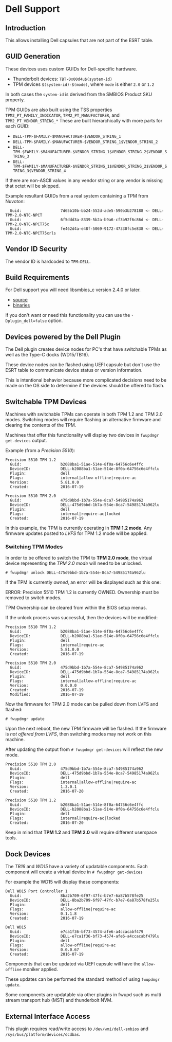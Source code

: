 # Dell Support

## Introduction

This allows installing Dell capsules that are not part of the ESRT table.

## GUID Generation

These devices uses custom GUIDs for Dell-specific hardware.

* Thunderbolt devices: `TBT-0x00d4u$(system-id)`
* TPM devices `$(system-id)-$(mode)`, where `mode` is either `2.0` or `1.2`

In both cases the `system-id` is derived from the SMBIOS Product SKU property.

TPM GUIDs are also built using the TSS properties
`TPM2_PT_FAMILY_INDICATOR`, `TPM2_PT_MANUFACTURER`, and `TPM2_PT_VENDOR_STRING_*`
These are built hierarchically with more parts for each GUID:

* `DELL-TPM-$FAMILY-$MANUFACTURER-$VENDOR_STRING_1`
* `DELL-TPM-$FAMILY-$MANUFACTURER-$VENDOR_STRING_1$VENDOR_STRING_2`
* `DELL-TPM-$FAMILY-$MANUFACTURER-$VENDOR_STRING_1$VENDOR_STRING_2$VENDOR_STRING_3`
* `DELL-TPM-$FAMILY-$MANUFACTURER-$VENDOR_STRING_1$VENDOR_STRING_2$VENDOR_STRING_3$VENDOR_STRING_4`

If there are non-ASCII values in any vendor string or any vendor is missing that octet will be skipped.

Example resultant GUIDs from a real system containing a TPM from Nuvoton:

```text
  Guid:                 7d65b10b-bb24-552d-ade5-590b3b278188 <- DELL-TPM-2.0-NTC-NPCT
  Guid:                 6f5ddd3a-8339-5b2a-b9a6-cf3b92f6c86d <- DELL-TPM-2.0-NTC-NPCT75x
  Guid:                 fe462d4a-e48f-5069-9172-47330fc5e838 <- DELL-TPM-2.0-NTC-NPCT75xrls
```

## Vendor ID Security

The vendor ID is hardcoded to `TPM:DELL`.

## Build Requirements

For Dell support you will need libsmbios_c version 2.4.0 or later.

* [source](https://github.com/dell/libsmbios)
* [binaries](https://github.com/dell/libsmbios/releases)

If you don't want or need this functionality you can use the
`-Dplugin_dell=false` option.

## Devices powered by the Dell Plugin

The Dell plugin creates device nodes for PC's that have switchable TPMs as
well as the Type-C docks (WD15/TB16).

These device nodes can be flashed using UEFI capsule but don't
use the ESRT table to communicate device status or version information.

This is intentional behavior because more complicated decisions need to be made
on the OS side to determine if the devices should be offered to flash.

## Switchable TPM Devices

Machines with switchable TPMs can operate in both TPM 1.2 and TPM 2.0 modes.
Switching modes will require flashing an alternative firmware and clearing the
contents of the TPM.

Machines that offer this functionality will display two devices in
`fwupdmgr get-devices` output.

Example (from a *Precision 5510*):

```text
Precision 5510 TPM 1.2
  Guid:                 b2088ba1-51ae-514e-8f0a-64756c6e4ffc
  DeviceID:             DELL-b2088ba1-51ae-514e-8f0a-64756c6e4ffclu
  Plugin:               dell
  Flags:                internal|allow-offline|require-ac
  Version:              5.81.0.0
  Created:              2016-07-19

Precision 5510 TPM 2.0
  Guid:                 475d9bbd-1b7a-554e-8ca7-54985174a962
  DeviceID:             DELL-475d9bbd-1b7a-554e-8ca7-54985174a962lu
  Plugin:               dell
  Flags:                internal|require-ac|locked
  Created:              2016-07-19
```

In this example, the TPM is currently operating in **TPM 1.2 mode**.  Any
firmware updates posted to *LVFS* for TPM 1.2 mode will be applied.

### Switching TPM Modes

In order to be offered to switch the TPM to **TPM 2.0 mode**, the virtual device
representing the *TPM 2.0 mode* will need to be unlocked.

```# fwupdmgr unlock DELL-475d9bbd-1b7a-554e-8ca7-54985174a962lu```

If the TPM is currently *owned*, an error will be displayed such as this one:

 ERROR: Precision 5510 TPM 1.2 is currently OWNED. Ownership must be removed to switch modes.

TPM Ownership can be cleared from within the BIOS setup menus.

If the unlock process was successful, then the devices will be modified:

```text
Precision 5510 TPM 1.2
  Guid:                 b2088ba1-51ae-514e-8f0a-64756c6e4ffc
  DeviceID:             DELL-b2088ba1-51ae-514e-8f0a-64756c6e4ffclu
  Plugin:               dell
  Flags:                internal|require-ac
  Version:              5.81.0.0
  Created:              2016-07-19

Precision 5510 TPM 2.0
  Guid:                 475d9bbd-1b7a-554e-8ca7-54985174a962
  DeviceID:             DELL-475d9bbd-1b7a-554e-8ca7-54985174a962lu
  Plugin:               dell
  Flags:                internal|allow-offline|require-ac
  Version:              0.0.0.0
  Created:              2016-07-19
  Modified:             2016-07-19
```

Now the firmware for TPM 2.0 mode can be pulled down from LVFS and flashed:

```shell
# fwupdmgr update
```

Upon the next reboot, the new TPM firmware will be flashed.  If the firmware is
*not offered from LVFS*, then switching modes may not work on this machine.

After updating the output from ```# fwupdmgr get-devices```  will reflect the
new mode.

```text
Precision 5510 TPM 2.0
  Guid:                 475d9bbd-1b7a-554e-8ca7-54985174a962
  DeviceID:             DELL-475d9bbd-1b7a-554e-8ca7-54985174a962lu
  Plugin:               dell
  Flags:                internal|allow-offline|require-ac
  Version:              1.3.0.1
  Created:              2016-07-20

Precision 5510 TPM 1.2
  Guid:                 b2088ba1-51ae-514e-8f0a-64756c6e4ffc
  DeviceID:             DELL-b2088ba1-51ae-514e-8f0a-64756c6e4ffclu
  Plugin:               dell
  Flags:                internal|require-ac|locked
  Created:              2016-07-20
```

Keep in mind that **TPM 1.2** and **TPM 2.0** will require different userspace
tools.

## Dock Devices

The *TB16* and *WD15* have a variety of updatable components.  Each component
will create a virtual device in ```# fwupdmgr get-devices```

For example the WD15 will display these components:

```text
Dell WD15 Port Controller 1
  Guid:                 8ba2b709-6f97-47fc-b7e7-6a87b578fe25
  DeviceID:             DELL-8ba2b709-6f97-47fc-b7e7-6a87b578fe25lu
  Plugin:               dell
  Flags:                allow-offline|require-ac
  Version:              0.1.1.8
  Created:              2016-07-19

Dell WD15
  Guid:                 e7ca1f36-bf73-4574-afe6-a4ccacabf479
  DeviceID:             DELL-e7ca1f36-bf73-4574-afe6-a4ccacabf479lu
  Plugin:               dell
  Flags:                allow-offline|require-ac
  Version:              0.0.0.67
  Created:              2016-07-19
```

Components that can be updated via UEFI capsule will have the `allow-offline` moniker applied.

These updates can be performed the standard method of using `fwupdmgr update`.

Some components are updatable via other plugins in fwupd such as multi stream
transport hub (MST) and thunderbolt NVM.

## External Interface Access

This plugin requires read/write access to `/dev/wmi/dell-smbios` and `/sys/bus/platform/devices/dcdbas`.

